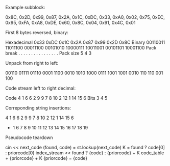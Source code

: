 Example subblock:

0x8C, 0x2D, 0x99, 0x87, 0x2A, 0x1C, 0xDC, 0x33, 0xA0, 0x02, 0x75, 0xEC, 0x95, 0xFA, 0xA8, 0xDE, 0x60, 0x8C, 0x04, 0x91, 0x4C, 0x01 

First 8 bytes reversed, binary:

Hexadecimal       0x33     0xDC     0x1C     0x2A     0x87     0x99     0x2D     0x8C
Binary        00110011 11011100 00011100 00101010 10000111 10011001 00101101 10001100
Pack break        .     .    .     .   .    .   .    .   .    .   .    .  .   .  .  .
Pack size                          5                                   4            3
                    
Unpack from right to left:

00110 01111 01110 0001 1100 0010 1010 1000 0111 1001 1001 0010 110 110 001 100
 
Code stream left to right decimal:
 
Code    4 1 6 6 2 9 9 7 8 10 2 12 1 14 15 6
Bits    3       4                 5

Correponding string insertions:

4 1 6 6 2 9  9  7  8 10  2 12  1 14 15  6
- 1 6 7 8 9 10 11 12 13 14 15 16 17 18 19


Pseudocode teardown

cin << next_code
(found, code) = st.lookup(next_code)
K = found ? code[0] : priorcode[0]
index_stream << found ? {code} : {priorcode} + K
code_table + {priorcode} + K
{priorcode} = {code}